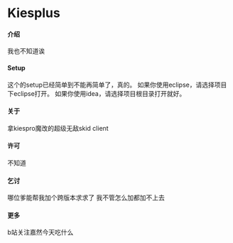 # Kiesplus

#### 介绍
我也不知道诶

#### Setup
这个的setup已经简单到不能再简单了，真的。
如果你使用eclipse，请选择项目下eclipse打开。
如果你使用idea，请选择项目根目录打开就好。

#### 关于
拿kiespro魔改的超级无敌skid client

#### 许可
不知道

#### 乞讨
哪位爹能帮我加个跨版本求求了
我不管怎么加都加不上去

#### 更多
b站关注嘉然今天吃什么

